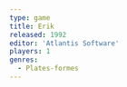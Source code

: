 ```yaml
---
type: game
title: Erik
released: 1992
editor: 'Atlantis Software'
players: 1
genres:
  - Plates-formes
---
```

